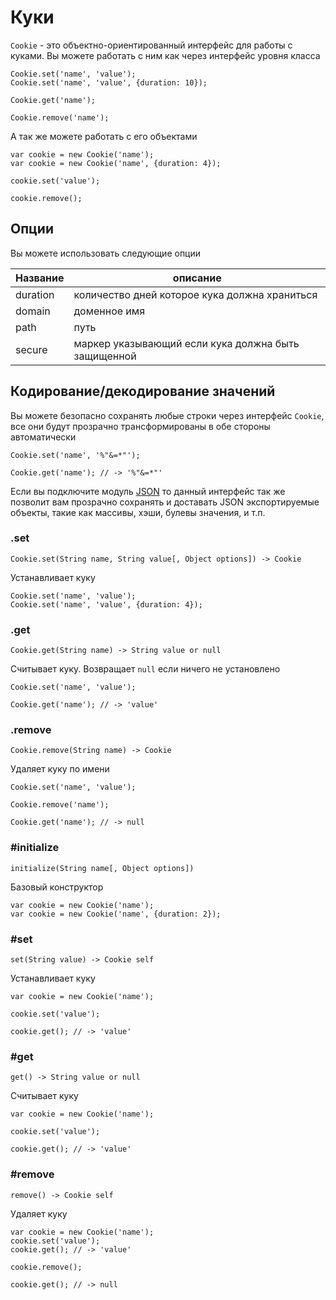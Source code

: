 # Куки

`Cookie` - это объектно-ориентированный интерфейс для работы с куками. Вы
можете работать с ним как через интерфейс уровня класса

    Cookie.set('name', 'value');
    Cookie.set('name', 'value', {duration: 10});
    
    Cookie.get('name');
    
    Cookie.remove('name');

А так же можете работать с его объектами

    var cookie = new Cookie('name');
    var cookie = new Cookie('name', {duration: 4});
    
    cookie.set('value');
    
    cookie.remove();

## Опции

Вы можете использовать следующие опции

Название | описание                                             |
---------|------------------------------------------------------|
duration | количество дней которое кука должна храниться        |
domain   | доменное имя                                         |
path     | путь                                                 |
secure   | маркер указывающий если кука должна быть защищенной  |
 
 
## Кодирование/декодирование значений

Вы можете безопасно сохранять любые строки через интерфейс `Cookie`, все они
будут прозрачно трансформированы в обе стороны автоматически

    Cookie.set('name', '%"&=*"');
    
    Cookie.get('name'); // -> '%"&=*"'

Если вы подключите модуль [JSON](/plugins/json) то данный интерфейс так же
позволит вам прозрачно сохранять и доставать JSON экспортируемые объекты,
такие  как массивы, хэши, булевы значения, и т.п.


### .set

    Cookie.set(String name, String value[, Object options]) -> Cookie

Устанавливает куку

    Cookie.set('name', 'value');
    Cookie.set('name', 'value', {duration: 4});

### .get

    Cookie.get(String name) -> String value or null

Считывает куку. Возвращает `null` если ничего не установлено

    Cookie.set('name', 'value');
    
    Cookie.get('name'); // -> 'value'

### .remove

    Cookie.remove(String name) -> Cookie 

Удаляет куку по имени

    Cookie.set('name', 'value');
    
    Cookie.remove('name');
    
    Cookie.get('name'); // -> null


### #initialize

    initialize(String name[, Object options])

Базовый конструктор

    var cookie = new Cookie('name');
    var cookie = new Cookie('name', {duration: 2});


### #set

    set(String value) -> Cookie self
  
Устанавливает куку

    var cookie = new Cookie('name');
  
    cookie.set('value');
    
    cookie.get(); // -> 'value'


### #get

    get() -> String value or null
  
Считывает куку

    var cookie = new Cookie('name');
    
    cookie.set('value');
    
    cookie.get(); // -> 'value'


### #remove

    remove() -> Cookie self

Удаляет куку

    var cookie = new Cookie('name');
    cookie.set('value');
    cookie.get(); // -> 'value'
    
    cookie.remove();
    
    cookie.get(); // -> null
